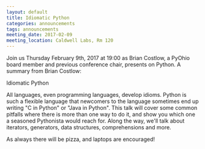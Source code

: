 ```yaml
---
layout: default
title: Idiomatic Python
categories: announcements
tags: announcements
meeting_date: 2017-02-09
meeting_location: Caldwell Labs, Rm 120
---
```


Join us Thursday February 9th, 2017 at 19:00 as Brian Costlow, a PyOhio board member and previous conference chair, presents on Python. A summary from Brian Costlow:

Idiomatic Python

All languages, even programming languages, develop idioms.
Python is such a flexible language that newcomers to the language sometimes end up writing "C in Python" or "Java in Python".
This talk will cover some common pitfalls where there is more than one way to do it, and show you which one a seasoned Pythonista would reach for.
Along the way, we'll talk about iterators, generators, data structures, comprehensions and more.



As always there will be pizza, and laptops are encouraged!

<!-- generated by _helpers/newPost.rb -->
